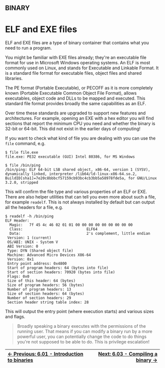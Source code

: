 ## BINARY

# ELF and EXE files

ELF and EXE files are a type of binary container that contains what you need to run a program.

You might be familiar with EXE files already; they're an executable
file format for use in Microsoft Windows operating systems. An ELF is
most commonly used on Linux, and stands for Executable and Linkable
Format. It is a standard file format for executable files, object files
and shared libraries.

The PE format (Portable Executable), or PECOFF as it is more
completely known (Portable Executable Common Object File Format), allows
 executables, object code and DLLs to be mapped and executed. This
standard file format provides broadly the same capabilities as an ELF.

Over time these standards are upgraded to support new features and
architectures. For example, opening an EXE with a hex editor you will
find sections that report the minimum CPU you need and whether the
binary is 32-bit or 64-bit. This did not exist in the earlier days of
computing!

If you want to check what kind of file you are dealing with you can use the `file` command, e.g.

```console
$ file file.exe
file.exe: PE32 executable (GUI) Intel 80386, for MS Windows

$ file /bin/ping
/bin/ping: ELF 64-bit LSB shared object, x86-64, version 1 (SYSV), dynamically linked, interpreter /lib64/ld-linux-x86-64.so.2, BuildID[sha1]=7e20c8bbbcf57159cb93bc4cb3bb5a58978fde5a, for GNU/Linux 3.2.0, stripped
```

This will confirm the file type and various properties of an ELF or
EXE. There are also helper utilities that can tell you even more about
such a file, for example `readelf`. This is not always installed by default but can output all the headers for a file, e.g.

```console
$ readelf -h /bin/ping
ELF Header:
  Magic:   7f 45 4c 46 02 01 01 00 00 00 00 00 00 00 00 00
  Class:                             ELF64
  Data:                              2's complement, little endian
 Version: 1 (current)
 OS/ABI: UNIX - System V
 ABI Version: 0
 Type: DYN (Shared object file)
 Machine: Advanced Micro Devices X86-64
 Version: 0x1
 Entry point address: 0x4800
 Start of program headers: 64 (bytes into file)
 Start of section headers: 70920 (bytes into file)
 Flags: 0x0
 Size of this header: 64 (bytes)
 Size of program headers: 56 (bytes)
 Number of program headers: 13
 Size of section headers: 64 (bytes)
 Number of section headers: 29
 Section header string table index: 28
```

This will output the entry point (where execution starts) and various sizes and flags.

> Broadly speaking a binary executes with the permissions of the
> running user. That means if you can modify a binary run by a more
> powerful user, you can potentially change the code to do things you're
> not supposed to be able to do. This is privilege escalation!

<div align="center">

[← Previous: 6.01 - Introduction to binaries](IntroductionToBinaries6.1.md) | [Next: 6.03 - Compiling a binary →](CompilingABinary6.3.md)
:-|-:
